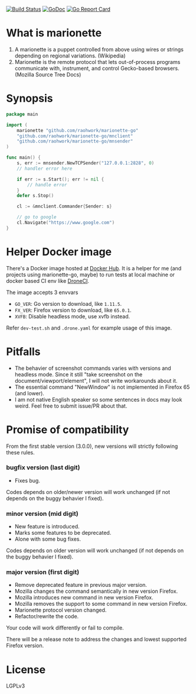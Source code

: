 [![Build Status](https://cloud.drone.io/api/badges/raohwork/marionette-go/status.svg)](https://cloud.drone.io/raohwork/marionette-go)
[![GoDoc](https://godoc.org/github.com/raohwork/marionette-go?status.svg)](https://godoc.org/github.com/raohwork/marionette-go)
[![Go Report Card](https://goreportcard.com/badge/github.com/raohwork/marionette-go)](https://goreportcard.com/report/github.com/raohwork/marionette-go)

# What is marionette 

1. A marionette is a puppet controlled from above using wires or strings depending on regional variations. (Wikipedia)
2. Marionette is the remote protocol that lets out-of-process programs communicate with, instrument, and control Gecko-based browsers. (Mozilla Source Tree Docs)

# Synopsis

```go
package main

import (
    marionette "github.com/raohwork/marionette-go"
    "github.com/raohwork/marionette-go/mnclient"
    "github.com/raohwork/marionette-go/mnsender"
)

func main() {
    s, err := mnsender.NewTCPSender("127.0.0.1:2828", 0)
    // handler error here

    if err := s.Start(); err != nil {
        // handle error
    }
    defer s.Stop()

    cl := &mnclient.Commander{Sender: s}

    // go to google
    cl.Navigate("https://www.google.com")
}
```

# Helper Docker image

There's a Docker image hosted at [Docker Hub](https://hub.docker.com/r/ronmi/go-firefox).
It is a helper for me (and projects using marionette-go, maybe) to run tests at local machine or docker based CI env like [DroneCI](https://drone.io).

The image accepts 3 envvars

- `GO_VER`: Go version to download, like `1.11.5`.
- `FX_VER`: Firefox version to download, like `65.0.1`.
- `XVFB`: Disable headless mode, use xvfb instead.

Refer `dev-test.sh` and `.drone.yaml` for example usage of this image.

# Pitfalls

- The behavier of screenshot commands varies with versions and headless mode.
  Since it still "take screenshot on the document/viewport/element", I will not 
  write workarounds about it.
- The essential command "NewWindow" is not implemented in Firefox 65 (and lower).
- I am not native English speaker so some sentences in docs may look weird. Feel 
  free to submit issue/PR about that.

# Promise of compatibility

From the first stable version (3.0.0), new versions will strictly following these
rules.

### bugfix version (last digit)

- Fixes bug.

Codes depends on older/newer version will work unchanged (if not depends on the buggy behavier I fixed).

### minor version (mid digit)

- New feature is introduced.
- Marks some features to be deprecated.
- Alone with some bug fixes.

Codes depends on older version will work unchanged (if not depends on the buggy behavier I fixed).

### major version (first digit)

- Remove deprecated feature in previous major version.
- Mozilla changes the command semantically in new version Firefox.
- Mozilla introduces new command in new version Firefox.
- Mozilla removes the support to some command in new version Firefox.
- Marionette protocol version changed.
- Refactor/rewrite the code.

Your code will work differently or fail to compile.

There will be a release note to address the changes and lowest supported Firefox version.

# License

LGPLv3
